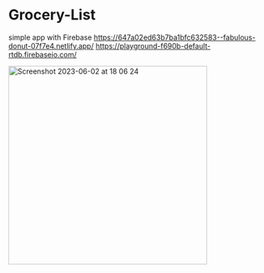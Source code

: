 # Grocery-List
simple app with Firebase
https://647a02ed63b7ba1bfc632583--fabulous-donut-07f7e4.netlify.app/
https://playground-f690b-default-rtdb.firebaseio.com/

<img width="392" alt="Screenshot 2023-06-02 at 18 06 24" src="https://github.com/esmakocak/Grocery-List/assets/101140922/354a1b0e-b104-40f4-b266-1857bcc61f33">
